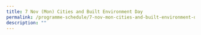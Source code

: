 ```yaml
---
title: 7 Nov (Mon) Cities and Built Environment Day
permalink: /programme-schedule/7-nov-mon-cities-and-built-environment-day/
description: ""
---
```


